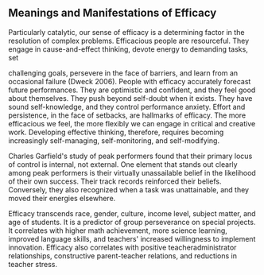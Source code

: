 ## Meanings and Manifestations of Efficacy

Particularly catalytic, our sense of efficacy is a determining factor in the resolution of complex problems. Efficacious people are resourceful. They engage in cause-and-effect thinking, devote energy to demanding tasks, set

challenging goals, persevere in the face of barriers, and learn from an occasional failure (Dweck 2006). People with efficacy accurately forecast future performances. They are optimistic and confident, and they feel good about themselves. They push beyond self-doubt when it exists. They have sound self-knowledge, and they control performance anxiety. Effort and persistence, in the face of setbacks, are hallmarks of efficacy. The more efficacious we feel, the more flexibly we can engage in critical and creative work. Developing effective thinking, therefore, requires becoming increasingly self-managing, self-monitoring, and self-modifying.

Charles Garfield's study of peak performers found that their primary locus of control is internal, not external. One element that stands out clearly among peak performers is their virtually unassailable belief in the likelihood of their own success. Their track records reinforced their beliefs. Conversely, they also recognized when a task was unattainable, and they moved their energies elsewhere.

Efficacy transcends race, gender, culture, income level, subject matter, and age of students. It is a predictor of group perseverance on special projects. It correlates with higher math achievement, more science learning, improved language skills, and teachers' increased willingness to implement innovation. Efficacy also correlates with positive teacheradministrator relationships, constructive parent-teacher relations, and reductions in teacher stress.